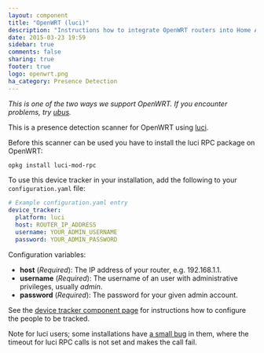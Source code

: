 ```yaml
---
layout: component
title: "OpenWRT (luci)"
description: "Instructions how to integrate OpenWRT routers into Home Assistant."
date: 2015-03-23 19:59
sidebar: true
comments: false
sharing: true
footer: true
logo: openwrt.png
ha_category: Presence Detection
---
```


_This is one of the two ways we support OpenWRT. If you encounter problems, try [ubus](/components/device_tracker.ubus/)._

This is a presence detection scanner for OpenWRT using [luci](http://wiki.openwrt.org/doc/techref/luci).

Before this scanner can be used you have to install the luci RPC package on OpenWRT:

```bash
opkg install luci-mod-rpc
```

To use this device tracker in your installation, add the following to your `configuration.yaml` file:

```yaml
# Example configuration.yaml entry
device_tracker:
  platform: luci
  host: ROUTER_IP_ADDRESS
  username: YOUR_ADMIN_USERNAME
  password: YOUR_ADMIN_PASSWORD
```

Configuration variables:

- **host** (*Required*): The IP address of your router, e.g. 192.168.1.1.
- **username** (*Required*): The username of an user with administrative privileges, usually *admin*.
- **password** (*Required*): The password for your given admin account.

See the [device tracker component page](/components/device_tracker/) for instructions how to configure the people to be tracked.

Note for luci users; some installations have [a small bug](https://github.com/openwrt/luci/issues/576) in them, where the timeout for luci RPC calls is not set and makes the call fail. 

